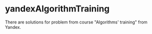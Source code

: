 # yandexAlgorithmTraining
There are solutions for problem from course "Algorithms' training" from Yandex.
